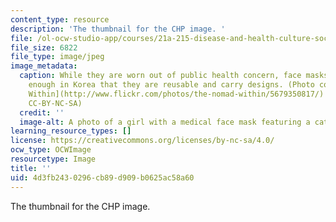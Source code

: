 ```yaml
---
content_type: resource
description: 'The thumbnail for the CHP image. '
file: /ol-ocw-studio-app/courses/21a-215-disease-and-health-culture-society-and-ethics-spring-2012/4d3fb2430296cb89d909b0625ac58a60_21a-215s12-th.jpg
file_size: 6822
file_type: image/jpeg
image_metadata:
  caption: While they are worn out of public health concern, face masks are common
    enough in Korea that they are reusable and carry designs. (Photo courtesy of [Nomad
    Within](http://www.flickr.com/photos/the-nomad-within/5679350817/) on Flickr.
    CC-BY-NC-SA)
  credit: ''
  image-alt: A photo of a girl with a medical face mask featuring a cat.
learning_resource_types: []
license: https://creativecommons.org/licenses/by-nc-sa/4.0/
ocw_type: OCWImage
resourcetype: Image
title: ''
uid: 4d3fb243-0296-cb89-d909-b0625ac58a60
---
```

The thumbnail for the CHP image. 